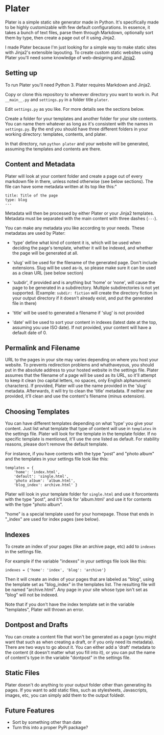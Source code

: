 # Plater #
Plater is a simple static site generator made in Python. It's specifically made to be highly customizable with few default configurations. In essence, it takes a bunch of text files, parse them through Markdown, optionally sort them by type, then create a page out of it using Jinja2. 

I made Plater because I'm just looking for a simple way to make static sites with Jinja2's extensible layouting. To create custom static websites using Plater you'll need some knowledge of web-designing and [Jinja2](http://jinja.pocoo.org).

## Setting up
To run Plater you'll need Python 3. Plater requires Markdown and Jinja2. 

Copy or clone this repository to wherever directory you want to work in. Put `__main__.py` and `settings.py` in a folder title `plater`.

Edit `settings.py` as you like. For more details see the sections below.

Create a folder for your templates and another folder for your site contents. You can name them whatever as long as it's consistent with the names in `settings.py`. By the end you should have three different folders in your working directory: templates, contents, and plater.

In that directory, run `python plater` and your website will be generated, assuming the templates and contents are there.

## Content and Metadata
Plater will look at your content folder and create a page out of every markdown file in there, unless noted otherwise (see below sections). The file can have some metadata written at its top like this:"
```
title: Title of the page
type: blog
---
```
Metadata will then be processed by either Plater or your Jinja2 templates. Metadata must be separated with the main content with three dashes (`---`). 

You can make any metadata you like according to your needs. These metadatas are used by Plater:

- 'type' define what kind of content it is, which will be used when deciding the page's template, whether it will be indexed, and whether the page will be generated at all.

- 'slug' will be used for the filename of the generated page. Don't include extensions. Slug will be used as-is, so please make sure it can be used as a clean URL (see below section) 

-  'subdir', if provided and is anything but 'home' or 'none', will cause the page to be generated in a subdirectory. Multiple subdirectories is not yet supported. (Example: `subdir: fiction` will create the directory fiction  in your output directory if it doesn't already exist, and put the generated file in there)

- 'title' will be used to generated a filename if 'slug' is not provided

- 'date' will be used to sort your content in indexes (latest date at the top, assuming you use ISO date). If not provided, your content will have a default date of 0.
 
## Permalink and Filename
URL to the pages in your site may varies depending on where you host your website. To prevents redirection problems and whathaveyous, you should put in the absolute address to your hosted website in the settings file. 
Plater assumes that the filename of a page will be used as its URL, so it'll attempt to keep it clean (no capital letters, no spaces, only English alphanumeric characters). If provided, Plater will use the name provided in the 'slug' metadata. Afterwards, it will try to clean the 'title' metadata. If neither are provided, it'll clean and use the content's filename (minus extension).


## Choosing Templates
You can have different templates depending on what 'type' you give your content. Just list what template that type of content will use in `templates` in the settings file. Plater will look for the template in the template folder. If no specific template is mentioned, it'll use the one listed as default. For stability reasons, please don't remove the default template.

For instance, if you have contents with the type "post" and "photo album" and the templates in your settings file look like this:
```
templates = {
    'home': 'index.html',
    'default': 'single.html',
    'photo album': 'album.html',
    'blog_index': archive.html' }
```
Plater will look in your template folder for `single.html` and use it forcontents with the type "post", and it'll look for 'album.html' and use it for contents with the type "photo album".

"home" is a special template used for your homepage. Those that ends in "_index" are used for index pages (see below). 

## Indexes
To create an index of your pages (like an archive page, etc) add to `indexes` in the settings file. 

For example if the variable "indexes" in your settings file look like this:
```
indexes = {'home': 'index', 'blog': 'archive'}
```
Then it will create an index of your pages that are labeled as "blog", using the template set as "blog_index" in the templates list. The resulting file will be named "archive.html". Any page in your site whose type isn't set as "blog" will not be indexed.

Note that if you don't have the index template set in the variable "templates", Plater will thrown an error.

## Dontpost and Drafts
You can create a content file that won't be generated as a page (you might want that such as when creating a draft, or if you only need its metadata). There are two ways to go about it. You can either add a 'draft' metadata to the content (it doesn't matter what you fill into it), or you can put the name of content's type in the variable "dontpost" in the settings file. 

## Static Files
Plater doesn't do anything to your output folder other than generating its pages. If you want to add static files, such as stylesheets, Javascripts, images, etc, you can simply add them to the output foldedr. 

## Future Features
- Sort by something other than date
- Turn this into a proper PyPi package?
 



